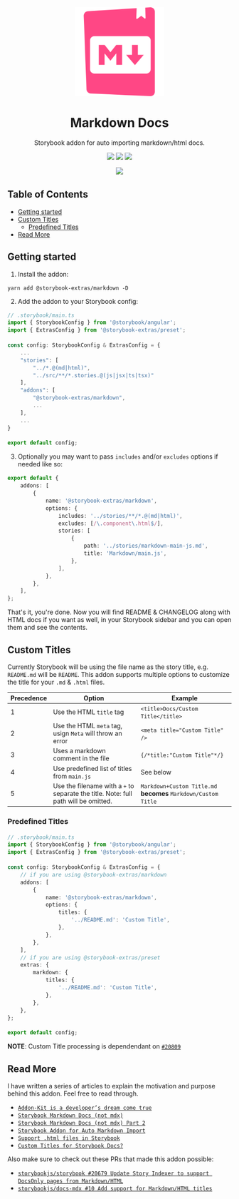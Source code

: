 <div align="center">

<img src="https://raw.githubusercontent.com/sheriffMoose/storybook-extras/master/logos/markdown.svg" alt="logo" width="200" />

<h1>Markdown Docs</h1>
<p>Storybook addon for auto importing markdown/html docs.</p>

![][img.node]
[![][img.npm]][link.npm]
[![][img.storybook]][link.npm]

[![][img.banner]][link.npm]

</div>

<h2>Table of Contents</h2>

- [Getting started](#getting-started)
- [Custom Titles](#custom-titles)
  - [Predefined Titles](#predefined-titles)
- [Read More](#read-more)

## Getting started

1. Install the addon:

```shell
yarn add @storybook-extras/markdown -D
```

2. Add the addon to your Storybook config:

```ts
// .storybook/main.ts
import { StorybookConfig } from '@storybook/angular';
import { ExtrasConfig } from '@storybook-extras/preset';

const config: StorybookConfig & ExtrasConfig = {
    ...
    "stories": [
        "../*.@(md|html)",
        "../src/**/*.stories.@(js|jsx|ts|tsx)"
    ],
    "addons": [
        "@storybook-extras/markdown",
        ...
    ],
    ...
}

export default config;
```

3. Optionally you may want to pass `includes` and/or `excludes` options if needed like so:

```ts
export default {
    addons: [
        {
            name: '@storybook-extras/markdown',
            options: {
                includes: '../stories/**/*.@(md|html)',
                excludes: [/\.component\.html$/],
                stories: [
                    {
                        path: '../stories/markdown-main-js.md',
                        title: 'Markdown/main.js',
                    },
                ],
            },
        },
    ],
};
```

That's it, you're done. Now you will find README & CHANGELOG along with HTML docs if you want as well, in your Storybook sidebar and you can open them and see the contents.

## Custom Titles

Currently Storybook will be using the file name as the story title, e.g. `README.md` will be `README`. This addon supports multiple options to customize the title for your `.md` & `.html` files.

| Precedence | Option                                                                              | Example                                                        |
| ---------- | ----------------------------------------------------------------------------------- | -------------------------------------------------------------- |
| 1          | Use the HTML `title` tag                                                            | `<title>Docs/Custom Title</title>`                             |
| 2          | Use the HTML `meta` tag, usign `Meta` will throw an error                           | `<meta title="Custom Title" />`                                |
| 3          | Uses a markdown comment in the file                                                 | `{/*title:"Custom Title"*/}`                                   |
| 4          | Use predefined list of titles from `main.js`                                        | See below                                                      |
| 5          | Use the filename with a `+` to separate the title. Note: full path will be omitted. | `Markdown+Custom Title.md` **becomes** `Markdown/Custom Title` |

### Predefined Titles

```ts
// .storybook/main.ts
import { StorybookConfig } from '@storybook/angular';
import { ExtrasConfig } from '@storybook-extras/preset';

const config: StorybookConfig & ExtrasConfig = {
    // if you are using @storybook-extras/markdown
    addons: [
        {
            name: '@storybook-extras/markdown',
            options: {
                titles: {
                    '../README.md': 'Custom Title',
                },
            },
        },
    ],
    // if you are using @storybook-extras/preset
    extras: {
        markdown: {
            titles: {
                '../README.md': 'Custom Title',
            },
        },
    },
};

export default config;
```

**NOTE**:
Custom Title processing is dependendant on [`#20809`](https://github.com/storybookjs/storybook/pull/20809)

## Read More

I have written a series of articles to explain the motivation and purpose behind this addon. Feel free to read through.

-   [`Addon-Kit is a developer’s dream come true`](https://sheriffmoose.medium.com/storybook-addon-kit-is-a-developers-dream-come-true-65ab254970d5)
-   [`Storybook Markdown Docs (not mdx)`](https://sheriffmoose.medium.com/storybook-markdown-docs-not-mdx-cfa25632ebfc)
-   [`Storybook Markdown Docs (not mdx) Part 2`](https://sheriffmoose.medium.com/storybook-markdown-docs-not-mdx-part-2-757463fcad84)
-   [`Storybook Addon for Auto Markdown Import`](https://sheriffmoose.medium.com/storybook-addon-for-auto-markdown-import-74f58b6d9c5c)
-   [`Support .html files in Storybook`](https://sheriffmoose.medium.com/support-html-files-in-storybook-9e4da45a829a)
-   [`Custom Titles for Storybook Docs?`](https://sheriffmoose.medium.com/custom-titles-for-storybook-docs-644927607692)

Also make sure to check out these PRs that made this addon possible:

-   [`storybookjs/storybook #20679 Update Story Indexer to support DocsOnly pages from Markdown/HTML`](https://github.com/storybookjs/storybook/pull/20679)
-   [`storybookjs/docs-mdx #10 Add support for Markdown/HTML titles`](https://github.com/storybookjs/docs-mdx/pull/10)

[img.node]: https://img.shields.io/node/v/@storybook-extras/console?logo=node.js&logoColor=white&labelColor=339933&color=grey&label=
[img.npm]: https://img.shields.io/npm/v/@storybook-extras/markdown?logo=npm&logoColor=white&labelColor=CB3837&color=grey&label=
[img.storybook]: https://img.shields.io/npm/dependency-version/@storybook-extras/markdown/dev/storybook?logo=storybook&logoColor=white&labelColor=FF4785&color=grey&label=
[img.banner]: https://nodei.co/npm/@storybook-extras/markdown.png
[link.npm]: https://npmjs.org/package/@storybook-extras/markdown

